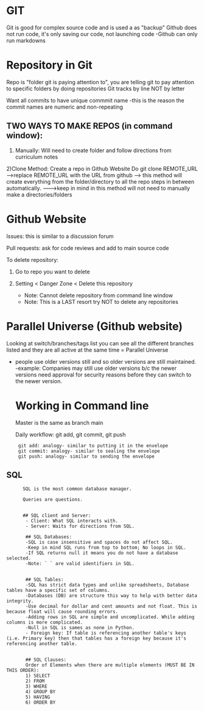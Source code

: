 # GIT


Git is good for complex source code and is used a as "backup" 
Github does not run code, it's only saving our code, not launching code
  -Github can only run markdowns



# Repository in Git

Repo is "folder git is paying attention to", you are telling git to pay attention to specific folders by doing repositories
Git tracks by line NOT by letter

Want all commits to have unique commmit name
   -this is the reason the commit names are numeric and non-repeating
   
## TWO WAYS TO MAKE REPOS (in command window):


   1) Manually: Will need to create folder and follow directions from curriculum notes
  
   2)Clone Method:
      Create a repo in Github Website
      Do git clone REMOTE_URL
        -->replace REMOTE_URL with the URL from github
        --> this method will create everything from the folder/directory to all the repo steps in between automatically.
        --->keep in mind in this method will not need to manually make a directories/folders




# Github Website

Issues: this is similar to a discussion forum

Pull requests: ask for code reviews and add to main source code

To delete repository:

   1) Go to repo you want to delete
  
   2) Setting < Danger Zone < Delete this repository
      - Note: Cannot delete repository from command line window
      - Note: This is a LAST resort try NOT to delete any repositories



# Parallel Universe (Github website)

Looking at switch/branches/tags list you can see all the different branches listed and they are all active at the same time = Parallel Universe

   - people use older versions still and so older versions are still maintained.
          -example: Companies may still use older versions b/c the newer versions need approval for security reasons before they can switch to the newer version.


     # Working in Command line 
     Master is the same as branch main
        
        Daily workflow: git add, git commit, git push
        
          git add: analogy- similar to putting it in the envelope
          git commit: analogy- similar to sealing the envelope
          git push: analogy- similar to sending the envelope




## SQL
          SQL is the most common database manager.

          Queries are questions.


          ## SQL client and Server:
           - Client: What SQL interacts with.
           - Server: Waits for directions from SQL.

           ## SQL Databases:
           -SQL is case insensitive and spaces do not affect SQL.
           -Keep in mind SQL runs from top to bottom; No loops in SQL.
           -If SQL returns null it means you do not have a database selected.
           -Note: ` ` are valid identifiers in SQL.


           ## SQL Tables:
           -SQL has strict data types and unlike spreadsheets, Database tables have a specific set of columns.
           -Databases (DB) are structure this way to help with better data integrity.
           -Use decimal for dollar and cent amounts and not float. This is because float will cause rounding errors.
           -Adding rows in SQL are simple and uncomplicated. While adding columns is more complicated.
           -Null in SQL is sames as none in Python.
           - Foreign key: If table is referencing another table's keys (i.e. Primary key) then that tables has a foreign key because it's referencing another table.


           ## SQL Clauses:
           Order of Elements when there are multiple elements (MUST BE IN THIS ORDER):
           1) SELECT
           2) FROM
           3) WHERE
           4) GROUP BY
           5) HAVING
           6) ORDER BY



           





    


